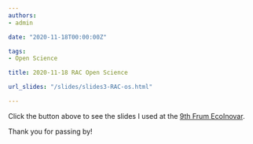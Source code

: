 ```yaml
---
authors:
- admin

date: "2020-11-18T00:00:00Z"

tags: 
- Open Science

title: 2020-11-18 RAC Open Science

url_slides: "/slides/slides3-RAC-os.html"

---
```



Click the button above to see the slides I used at the [9th Frum EcoInovar](http://ecoinovar.com.br/).


Thank you for passing by!
